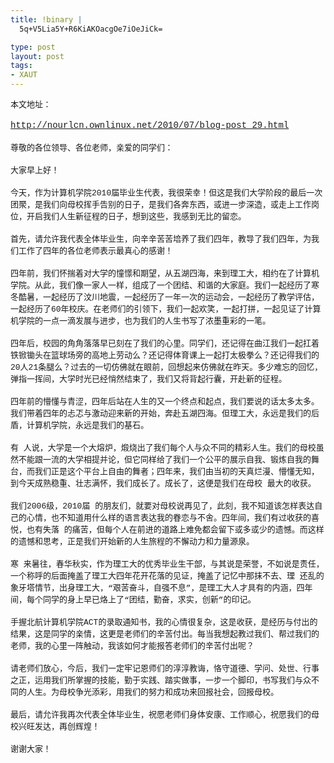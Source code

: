 ```yaml
--- 
title: !binary |
  5q+V5Lia5Y+R6KiAKOacgOe7iOeJiCk=

type: post
layout: post
tags: 
- XAUT
---
```

<span style="font-family: 'Courier New'; font-size: small;">本文地址：</span><br /><br /><span style="font-family: 'Courier New';"><a href="http://nourlcn.ownlinux.net/2010/07/blog-post_29.html">http://nourlcn.ownlinux.net/2010/07/blog-post_29.html</a></span><br /><br /><span style="font-family: 'Courier New'; font-size: small;">尊敬的各位领导、各位老师，亲爱的同学们：</span><br /><br /><span style="font-family: 'Courier New'; font-size: small;">大家早上好！</span><br /><br /><span style="font-family: 'Courier New'; font-size: small;">今天，作为计算机学院2010届毕业生代表，我很荣幸！但这是我们大学阶段的最后一次团聚，是我们向母校挥手告别的日子，是我们各奔东西，或进一步深造，或走上工作岗位，开启我们人生新征程的日子，想到这些，我感到无比的留恋。</span><br /><br /><span style="font-family: 'Courier New'; font-size: small;">首先，请允许我代表全体毕业生，向辛辛苦苦培养了我们四年，教导了我们四年，为我们工作了四年的各位老师表示最真心的感谢！</span><br /><br /><span style="font-family: 'Courier New'; font-size: small;">四年前，我们怀揣着对大学的憧憬和期望，从五湖四海，来到理工大，相约在了计算机学院。从此，我们像一家人一样，组成了一个团结、和谐的大家庭。我们一起经历了寒冬酷暑，一起经历了汶川地震，一起经历了一年一次的运动会，一起经历了教学评估，一起经历了60年校庆。在老师们的引领下，我们一起欢笑，一起打拼，一起见证了计算机学院的一点一滴发展与进步，也为我们的人生书写了浓墨重彩的一笔。</span><br /><br /><span style="font-family: 'Courier New'; font-size: small;">四年后，校园的角角落落早已刻在了我们的心里。同学们，还记得在曲江我们一起扛着铁锨锄头在篮球场旁的高地上劳动么？还记得体育课上一起打太极拳么？还记得我们的20人21条腿么？过去的一切仿佛就在眼前，回想起来仿佛就在昨天。多少难忘的回忆，弹指一挥间，大学时光已经悄然结束了，我们又将背起行囊，开赴新的征程。</span><br /><br /><span style="font-family: 'Courier New'; font-size: small;">四年前的懵懂与青涩，四年后站在人生的又一个终点和起点，我们要说的话太多太多。我们带着四年的忐忑与激动迎来新的开始，奔赴五湖四海。但理工大，永远是我们的后盾，计算机学院，永远是我们的基石。</span><br /><br /><span style="font-family: 'Courier New'; font-size: small;">有 人说，大学是一个大熔炉，煅烧出了我们每个人与众不同的精彩人生。我们的母校虽然不能跟一流的大学相提并论，但它同样给了我们一个公平的展示自我、锻炼自我的舞台，而我们正是这个平台上自由的舞者；四年来，我们由当初的天真烂漫、懵懂无知，到今天成熟稳重、壮志满怀，我们成长了。成长了，这便是我们在母校 最大的收获。</span><br /><br /><span style="font-family: 'Courier New'; font-size: small;">我们2006级，2010届 的朋友们，就要对母校说再见了，此刻，我不知道该怎样表达自己的心情，也不知道用什么样的语言表达我的眷恋与不舍。四年间，我们有过收获的喜悦，也有失落 的痛苦，但每个人在前进的道路上难免都会留下或多或少的遗憾。而这样的遗憾和思考，正是我们开始新的人生旅程的不懈动力和力量源泉。</span><br /><br /><span style="font-family: 'Courier New'; font-size: small;">寒 来暑往，春华秋实，作为理工大的优秀毕业生干部，与其说是荣誉，不如说是责任，一个称呼的后面掩盖了理工大四年花开花落的见证，掩盖了记忆中那抹不去、理 还乱的象牙塔情节，出身理工大，“艰苦奋斗，自强不息”，是理工大人才具有的内涵，四年间，每个同学的身上早已烙上了“团结，勤奋，求实，创新”的印记。</span><br /><br /><span style="font-family: 'Courier New'; font-size: small;">手握北航计算机学院ACT的录取通知书，我的心情很复杂，这是收获，是经历与付出的结果，这是同学的亲情，这更是老师们的辛苦付出。每当我想起教过我们、帮过我们的老师，我的心里一阵触动，我该如何才能报答老师们的辛苦付出呢？</span><br /><br /><span style="font-family: 'Courier New'; font-size: small;">请老师们放心，今后，我们一定牢记恩师们的淳淳教诲，恪守道德、学问、处世、行事之正，运用我们所掌握的技能，勤于实践、踏实做事，一步一个脚印，书写我们与众不同的人生。为母校争光添彩，用我们的努力和成功来回报社会，回报母校。</span><br /><br /><span style="font-family: 'Courier New'; font-size: small;">最后，请允许我再次代表全体毕业生，祝愿老师们身体安康、工作顺心，祝愿我们的母校兴旺发达，再创辉煌！</span><br /><br /><span style="font-family: 'Courier New'; font-size: small;">谢谢大家！</span><br /><br /><span style="font-family: 'Courier New'; font-size: small;"> </span>

